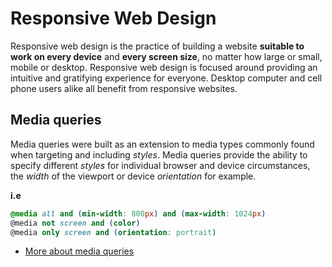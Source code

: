 # Responsive Web Design

Responsive web design is the practice of building a website **suitable to work on every device** and **every screen size**, no matter how large or small, mobile or desktop. Responsive web design is focused around providing an intuitive and gratifying experience for everyone. Desktop computer and cell phone users alike all benefit from responsive websites.

## Media queries

Media queries were built as an extension to media types commonly found when targeting and including _styles_. Media queries provide the ability to specify different _styles_ for individual browser and device circumstances, the _width_ of the viewport or device _orientation_ for example.

**i.e**

```css
@media all and (min-width: 800px) and (max-width: 1024px)
@media not screen and (color)
@media only screen and (orientation: portrait)
```

- [More about media queries](http://learn.shayhowe.com/advanced-html-css/responsive-web-design/)